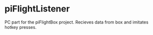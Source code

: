 # piFlightListener
PC part for the piFlightBox project. Recieves data from box and imitates hotkey presses.
